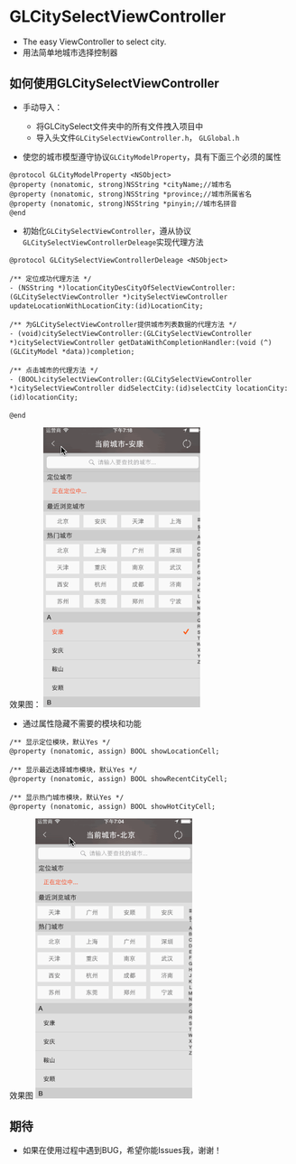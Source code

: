 GLCitySelectViewController
==============================
* The easy ViewController to select city.<br/>
* 用法简单地城市选择控制器


如何使用GLCitySelectViewController
-------------------------------------------
* 手动导入：
    * 将GLCitySelect文件夹中的所有文件拽入项目中
    * 导入头文件`GLCitySelectViewController.h`， `GLGlobal.h`

* 使您的城市模型遵守协议`GLCityModelProperty`，具有下面三个必须的属性<br>
```
@protocol GLCityModelProperty <NSObject>
@property (nonatomic, strong)NSString *cityName;//城市名
@property (nonatomic, strong)NSString *province;//城市所属省名
@property (nonatomic, strong)NSString *pinyin;//城市名拼音
@end
```
* 初始化`GLCitySelectViewController`，遵从协议`GLCitySelectViewControllerDeleage`实现代理方法
```
@protocol GLCitySelectViewControllerDeleage <NSObject>

/** 定位成功代理方法 */
- (NSString *)locationCityDesCityOfSelectViewController:(GLCitySelectViewController *)citySelectViewController updateLocationWithLocationCity:(id)LocationCity;

/** 为GLCitySelectViewController提供城市列表数据的代理方法 */
- (void)citySelectViewController:(GLCitySelectViewController *)citySelectViewController getDataWithCompletionHandler:(void (^)(GLCityModel *data))completion;

/** 点击城市的代理方法 */
- (BOOL)citySelectViewController:(GLCitySelectViewController *)citySelectViewController didSelectCity:(id)selectCity locationCity:(id)locationCity;

@end

```
效果图：
![](https://raw.githubusercontent.com/airtreepro/GLCitySelectViewController/master/GLCitySelectViewController/example_basic.gif)

* 通过属性隐藏不需要的模块和功能
```
/** 显示定位模块，默认Yes */
@property (nonatomic, assign) BOOL showLocationCell;

/** 显示最近选择城市模块，默认Yes */
@property (nonatomic, assign) BOOL showRecentCityCell;

/** 显示热门城市模块，默认Yes */
@property (nonatomic, assign) BOOL showHotCityCell;
```
效果图
![](https://raw.githubusercontent.com/airtreepro/GLCitySelectViewController/master/GLCitySelectViewController/example_show.gif)

期待
-----------------------
* 如果在使用过程中遇到BUG，希望你能Issues我，谢谢！
